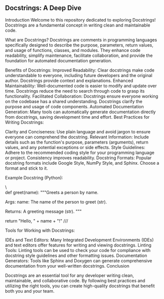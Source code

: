 Docstrings: A Deep Dive
-----------------------

Introduction
Welcome to this repository dedicated to exploring Docstrings! Docstrings are a fundamental concept in writing clean and maintainable code.

What are Docstrings?
Docstrings are comments in programming languages specifically designed to describe the purpose, parameters, return values, and usage of functions, classes, and modules. 
They enhance code readability, simplify maintenance, facilitate collaboration, and provide the foundation for automated documentation generation.

Benefits of Docstrings:
Improved Readability: Clear docstrings make code understandable to everyone, including future developers and the original author. Docstrings provide context and explanations.
Enhanced Maintainability: Well-documented code is easier to modify and update over time. Docstrings reduce the need to search through code to grasp its functionality.
Facilitated Collaboration: Docstrings ensure everyone working on the codebase has a shared understanding. Docstrings clarify the purpose and usage of code components.
Automated Documentation Generation: Many tools can automatically generate documentation directly from docstrings, saving development time and effort.
Best Practices for Writing Docstrings:

Clarity and Conciseness: Use plain language and avoid jargon to ensure everyone can comprehend the docstring.
Relevant Information: Include details such as the function's purpose, parameters (arguments), return values, and any potential exceptions or side effects.
Style Guidelines: Adhere to the recommended coding style for your programming language or project. Consistency improves readability.
Docstring Formats: Popular docstring formats include Google Style, NumPy Style, and Sphinx. Choose a format and stick to it.

Example Docstring (Python):

\\\
def greet(name):
  """Greets a person by name.

  Args:
    name: The name of the person to greet (str).

  Returns:
    A greeting message (str).
  """
  
  return "Hello, " + name + "!"
///

Tools for Working with Docstrings:

IDEs and Text Editors: Many Integrated Development Environments (IDEs) and text editors offer features for writing and viewing docstrings.
Linting Tools: Linting tools can be used to check your code for compliance with docstring style guidelines and other formatting issues.
Documentation Generators: Tools like Sphinx and Doxygen can generate comprehensive documentation from your well-written docstrings.
Conclusion

Docstrings are an essential tool for any developer writing clean, maintainable, and collaborative code. 
By following best practices and utilizing the right tools, you can create high-quality docstrings that benefit both you and your team.
